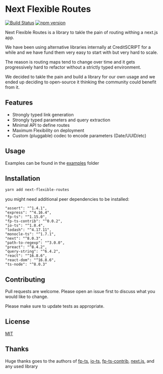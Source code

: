 # Next Flexible Routes 
[![Build Status](https://travis-ci.org/mikearnaldi/next-flexible-routes.svg?branch=master)](https://travis-ci.org/mikearnaldi/next-flexible-routes) [![npm version](https://img.shields.io/npm/v/next-flexible-routes.svg?style=flat)](https://www.npmjs.com/package/next-flexible-routes)

Next Flexible Routes is a library to takle the pain of routing withing a next.js app.

We have been using alternative libraries internally at CreditSCRIPT for a while and we have fund them very easy to start with but very hard to scale.

The reason is routing maps tend to change over time and it gets progressively hard to refactor without a strictly typed environment.

We decided to takle the pain and build a library for our own usage and we ended up deciding to open-source it thinking the community could benefit from it.

## Features
* Strongly typed link generation
* Strongly typed parameters and query extraction
* Minimal API to define routes
* Maximum Flexibility on deployment
* Custom (pluggable) codec to encode parameters (Date/UUID/etc)

## Usage
Examples can be found in the [examples](./examples) folder

## Installation
```bash
yarn add next-flexible-routes
```

you might need additional peer dependencies to be installed:
```
"assert": "^1.4.1",
"express": "^4.16.4",
"fp-ts": "^1.15.0",
"fp-ts-contrib": "^0.0.2",
"io-ts": "^1.8.4",
"lodash": "^4.17.11",
"monocle-ts": "^1.7.1",
"next": "^8.0.3",
"path-to-regexp": "^3.0.0",
"preact": "^8.4.2",
"query-string": "^6.4.2",
"react": "^16.8.6",
"react-dom": "^16.8.6",
"ts-node": "^8.0.3"
```

## Contributing
Pull requests are welcome. Please open an issue first to discuss what you would like to change.

Please make sure to update tests as appropriate.

## License
[MIT](https://choosealicense.com/licenses/mit/)

## Thanks
Huge thanks goes to the authors of [fp-ts](https://github.com/gcanti/fp-ts), [io-ts](https://github.com/gcanti/io-ts), [fp-ts-contrib](https://github.com/gcanti/fp-ts-contrib), [next.js](https://github.com/zeit/next.js/), and any used library